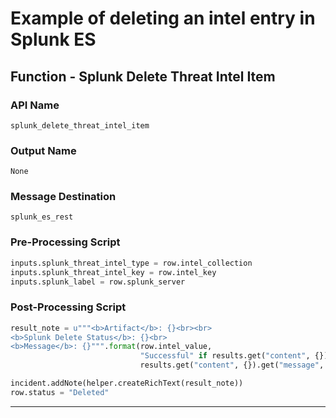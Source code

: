 <!--
    DO NOT MANUALLY EDIT THIS FILE
    THIS FILE IS AUTOMATICALLY GENERATED WITH resilient-sdk codegen
-->

# Example of deleting an intel entry in Splunk ES

## Function - Splunk Delete Threat Intel Item

### API Name
`splunk_delete_threat_intel_item`

### Output Name
`None`

### Message Destination
`splunk_es_rest`

### Pre-Processing Script
```python
inputs.splunk_threat_intel_type = row.intel_collection
inputs.splunk_threat_intel_key = row.intel_key
inputs.splunk_label = row.splunk_server
```

### Post-Processing Script
```python
result_note = u"""<b>Artifact</b>: {}<br><br>
<b>Splunk Delete Status</b>: {}<br>
<b>Message</b>: {}""".format(row.intel_value,
                             "Successful" if results.get("content", {}).get("status", False) else "Unsuccessful",
                             results.get("content", {}).get("message", "None"))

incident.addNote(helper.createRichText(result_note))
row.status = "Deleted"
```

---


